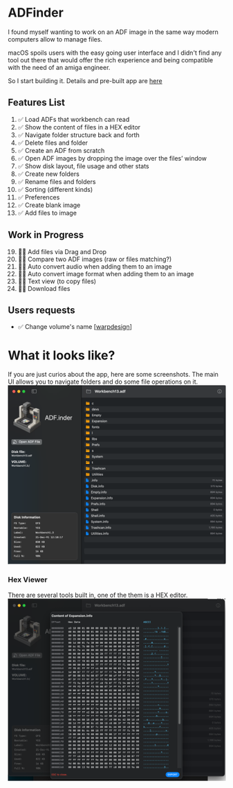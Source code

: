 # ADFinder

I found myself wanting to work on an ADF image in the same way modern computers allow to manage files. 

macOS spoils users with the easy going user interface and I didn't find any tool out there that would offer the rich experience and being compatible with the need of an amiga engineer.

So I start building it. Details and pre-built app are [here](https://ginnov.github.io/littlethings/)

## Features List

1.	✅ Load ADFs that workbench can read
2.	✅ Show the content of files in a HEX editor
3.	✅ Navigate folder structure back and forth
4.	✅ Delete files and folder
5.	✅ Create an ADF from scratch
6.	✅ Open ADF images by dropping the image over the files’ window
7.	✅ Show disk layout, file usage and other stats
8.	✅ Create new folders
9.	✅ Rename files and folders
10.	✅ Sorting (different kinds)
11.	✅ Preferences
12.	✅ Create blank image
13. ✅ Add files to image

## Work in Progress
19.	👷🏻 Add files via Drag and Drop
20.	👷🏻 Compare two ADF images (raw or files matching?)
21.	👷🏻 Auto convert audio when adding them to an image
22.	👷🏻 Auto convert image format when adding them to an image
23.	👷🏻 Text view (to copy files)
24.	👷🏻 Download files	


## Users requests
* ✅ Change volume's name [[warpdesign](https://github.com/warpdesign)]


# What it looks like?
If you are just curios about the app, here are some screenshots.
The main UI allows you to navigate folders and do some file operations on it.
![](distribution/shot_2025-05-25-1.png)

### Hex Viewer
There are several tools built in, one of the them is a HEX editor.
![](distribution/shot_2025-05-25-2.png)
